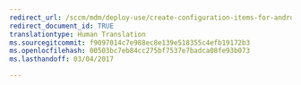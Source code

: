 ```yaml
---
redirect_url: /sccm/mdm/deploy-use/create-configuration-items-for-android-and-samsung-knox-devices-managed-without-the-client
redirect_document_id: TRUE
translationtype: Human Translation
ms.sourcegitcommit: f9097014c7e988ec8e139e518355c4efb19172b3
ms.openlocfilehash: 00503bc7eb84cc275bf7537e7badca08fe93b073
ms.lasthandoff: 03/04/2017

---
```


